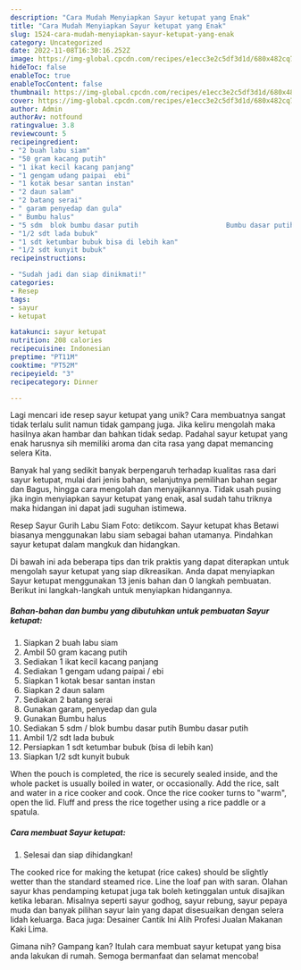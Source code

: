 ```yaml
---
description: "Cara Mudah Menyiapkan Sayur ketupat yang Enak"
title: "Cara Mudah Menyiapkan Sayur ketupat yang Enak"
slug: 1524-cara-mudah-menyiapkan-sayur-ketupat-yang-enak
category: Uncategorized
date: 2022-11-08T16:30:16.252Z
image: https://img-global.cpcdn.com/recipes/e1ecc3e2c5df3d1d/680x482cq70/sayur-ketupat-foto-resep-utama.jpg
hideToc: false
enableToc: true
enableTocContent: false
thumbnail: https://img-global.cpcdn.com/recipes/e1ecc3e2c5df3d1d/680x482cq70/sayur-ketupat-foto-resep-utama.jpg
cover: https://img-global.cpcdn.com/recipes/e1ecc3e2c5df3d1d/680x482cq70/sayur-ketupat-foto-resep-utama.jpg
author: Admin
authorAv: notfound
ratingvalue: 3.8
reviewcount: 5
recipeingredient:
- "2 buah labu siam"
- "50 gram kacang putih"
- "1 ikat kecil kacang panjang"
- "1 gengam udang paipai  ebi"
- "1 kotak besar santan instan"
- "2 daun salam"
- "2 batang serai"
- " garam penyedap dan gula"
- " Bumbu halus"
- "5 sdm  blok bumbu dasar putih                      Bumbu dasar putih"
- "1/2 sdt lada bubuk"
- "1 sdt ketumbar bubuk bisa di lebih kan"
- "1/2 sdt kunyit bubuk"
recipeinstructions:

- "Sudah jadi dan siap dinikmati!"
categories:
- Resep
tags:
- sayur
- ketupat

katakunci: sayur ketupat 
nutrition: 208 calories
recipecuisine: Indonesian
preptime: "PT11M"
cooktime: "PT52M"
recipeyield: "3"
recipecategory: Dinner

---
```





Lagi mencari ide resep sayur ketupat yang unik? Cara membuatnya sangat tidak terlalu sulit namun tidak gampang juga. Jika keliru mengolah maka hasilnya akan hambar dan bahkan tidak sedap. Padahal sayur ketupat yang enak harusnya sih memiliki aroma dan cita rasa yang dapat memancing selera Kita.





Banyak hal yang sedikit banyak berpengaruh terhadap kualitas rasa dari sayur ketupat, mulai dari jenis bahan, selanjutnya pemilihan bahan segar dan Bagus, hingga cara mengolah dan menyajikannya. Tidak usah pusing jika ingin menyiapkan sayur ketupat yang enak,      asal sudah tahu triknya maka hidangan ini dapat jadi suguhan istimewa.














Resep Sayur Gurih Labu Siam Foto: detikcom. Sayur ketupat khas Betawi biasanya menggunakan labu siam sebagai bahan utamanya. Pindahkan sayur ketupat dalam mangkuk dan hidangkan.






Di bawah ini ada beberapa tips dan trik praktis yang dapat diterapkan untuk mengolah sayur ketupat yang siap dikreasikan. Anda dapat menyiapkan Sayur ketupat menggunakan 13 jenis bahan dan 0 langkah pembuatan. Berikut ini langkah-langkah untuk menyiapkan hidangannya.

<!--inarticleads1-->

##### Bahan-bahan dan bumbu yang dibutuhkan untuk pembuatan Sayur ketupat:

1. Siapkan 2 buah labu siam
1. Ambil 50 gram kacang putih
1. Sediakan 1 ikat kecil kacang panjang
1. Sediakan 1 gengam udang paipai / ebi
1. Siapkan 1 kotak besar santan instan
1. Siapkan 2 daun salam
1. Sediakan 2 batang serai
1. Gunakan  garam, penyedap dan gula
1. Gunakan  Bumbu halus
1. Sediakan 5 sdm / blok bumbu dasar putih                      Bumbu dasar putih
1. Ambil 1/2 sdt lada bubuk
1. Persiapkan 1 sdt ketumbar bubuk (bisa di lebih kan)
1. Siapkan 1/2 sdt kunyit bubuk


When the pouch is completed, the rice is securely sealed inside, and the whole packet is usually boiled in water, or occasionally. Add the rice, salt and water in a rice cooker and cook. Once the rice cooker turns to &#34;warm&#34;, open the lid. Fluff and press the rice together using a rice paddle or a spatula. 

<!--inarticleads2-->

##### Cara membuat Sayur ketupat:


1. Selesai dan siap dihidangkan!

The cooked rice for making the ketupat (rice cakes) should be slightly wetter than the standard steamed rice. Line the loaf pan with saran. Olahan sayur khas pendamping ketupat juga tak boleh ketinggalan untuk disajikan ketika lebaran. Misalnya seperti sayur godhog, sayur rebung, sayur pepaya muda dan banyak pilihan sayur lain yang dapat disesuaikan dengan selera lidah keluarga. Baca juga: Desainer Cantik Ini Alih Profesi Jualan Makanan Kaki Lima. 

Gimana nih? Gampang kan? Itulah cara membuat sayur ketupat yang bisa anda lakukan di rumah. Semoga bermanfaat dan selamat mencoba!
